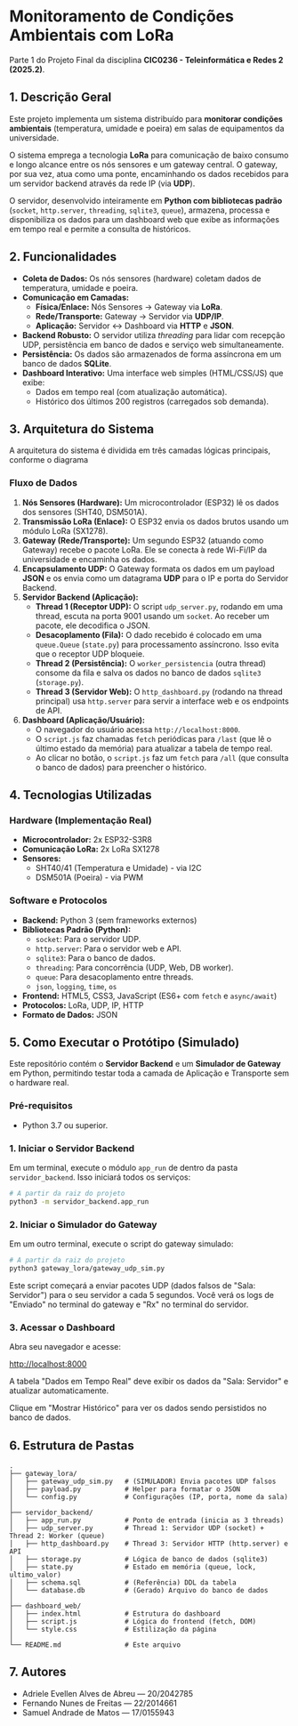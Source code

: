 # Monitoramento de Condições Ambientais com LoRa

Parte 1 do Projeto Final da disciplina **CIC0236 - Teleinformática e Redes 2 (2025.2)**.

## 1. Descrição Geral

Este projeto implementa um sistema distribuído para **monitorar condições ambientais** (temperatura, umidade e poeira) em salas de equipamentos da universidade.

O sistema emprega a tecnologia **LoRa** para comunicação de baixo consumo e longo alcance entre os nós sensores e um gateway central. O gateway, por sua vez, atua como uma ponte, encaminhando os dados recebidos para um servidor backend através da rede IP (via **UDP**).

O servidor, desenvolvido inteiramente em **Python com bibliotecas padrão** (`socket`, `http.server`, `threading`, `sqlite3`, `queue`), armazena, processa e disponibiliza os dados para um dashboard web que exibe as informações em tempo real e permite a consulta de históricos.

## 2. Funcionalidades

* **Coleta de Dados:** Os nós sensores (hardware) coletam dados de temperatura, umidade e poeira.
* **Comunicação em Camadas:**
    * **Física/Enlace:** Nós Sensores → Gateway via **LoRa**.
    * **Rede/Transporte:** Gateway → Servidor via **UDP/IP**.
    * **Aplicação:** Servidor ↔ Dashboard via **HTTP** e **JSON**.
* **Backend Robusto:** O servidor utiliza *threading* para lidar com recepção UDP, persistência em banco de dados e serviço web simultaneamente.
* **Persistência:** Os dados são armazenados de forma assíncrona em um banco de dados **SQLite**.
* **Dashboard Interativo:** Uma interface web simples (HTML/CSS/JS) que exibe:
    * Dados em tempo real (com atualização automática).
    * Histórico dos últimos 200 registros (carregados sob demanda).

## 3. Arquitetura do Sistema

A arquitetura do sistema é dividida em três camadas lógicas principais, conforme o diagrama

### Fluxo de Dados

1.  **Nós Sensores (Hardware):** Um microcontrolador (ESP32) lê os dados dos sensores (SHT40, DSM501A).
2.  **Transmissão LoRa (Enlace):** O ESP32 envia os dados brutos usando um módulo LoRa (SX1278).
3.  **Gateway (Rede/Transporte):** Um segundo ESP32 (atuando como Gateway) recebe o pacote LoRa. Ele se conecta à rede Wi-Fi/IP da universidade e encaminha os dados.
4.  **Encapsulamento UDP:** O Gateway formata os dados em um payload **JSON** e os envia como um datagrama **UDP** para o IP e porta do Servidor Backend.
5.  **Servidor Backend (Aplicação):**
    * **Thread 1 (Receptor UDP):** O script `udp_server.py`, rodando em uma thread, escuta na porta 9001 usando um `socket`. Ao receber um pacote, ele decodifica o JSON.
    * **Desacoplamento (Fila):** O dado recebido é colocado em uma `queue.Queue` (`state.py`) para processamento assíncrono. Isso evita que o receptor UDP bloqueie.
    * **Thread 2 (Persistência):** O `worker_persistencia` (outra thread) consome da fila e salva os dados no banco de dados `sqlite3` (`storage.py`).
    * **Thread 3 (Servidor Web):** O `http_dashboard.py` (rodando na thread principal) usa `http.server` para servir a interface web e os endpoints de API.
6.  **Dashboard (Aplicação/Usuário):**
    * O navegador do usuário acessa `http://localhost:8000`.
    * O `script.js` faz chamadas `fetch` periódicas para `/last` (que lê o último estado da memória) para atualizar a tabela de tempo real.
    * Ao clicar no botão, o `script.js` faz um `fetch` para `/all` (que consulta o banco de dados) para preencher o histórico.

## 4. Tecnologias Utilizadas

### Hardware (Implementação Real)

* **Microcontrolador:** 2x ESP32-S3R8
* **Comunicação LoRa:** 2x LoRa SX1278
* **Sensores:**
    * SHT40/41 (Temperatura e Umidade) - via I2C
    * DSM501A (Poeira) - via PWM

### Software e Protocolos

* **Backend:** Python 3 (sem frameworks externos)
* **Bibliotecas Padrão (Python):**
    * `socket`: Para o servidor UDP.
    * `http.server`: Para o servidor web e API.
    * `sqlite3`: Para o banco de dados.
    * `threading`: Para concorrência (UDP, Web, DB worker).
    * `queue`: Para desacoplamento entre threads.
    * `json`, `logging`, `time`, `os`
* **Frontend:** HTML5, CSS3, JavaScript (ES6+ com `fetch` e `async/await`)
* **Protocolos:** LoRa, UDP, IP, HTTP
* **Formato de Dados:** JSON

## 5. Como Executar o Protótipo (Simulado)

Este repositório contém o **Servidor Backend** e um **Simulador de Gateway** em Python, permitindo testar toda a camada de Aplicação e Transporte sem o hardware real.

### Pré-requisitos

* Python 3.7 ou superior.

### 1. Iniciar o Servidor Backend

Em um terminal, execute o módulo `app_run` de dentro da pasta `servidor_backend`. Isso iniciará todos os serviços:

```bash
# A partir da raiz do projeto
python3 -m servidor_backend.app_run
```

### 2. Iniciar o Simulador do Gateway

Em um outro terminal, execute o script do gateway simulado:

```bash
# A partir da raiz do projeto
python3 gateway_lora/gateway_udp_sim.py
```

Este script começará a enviar pacotes UDP (dados falsos de "Sala: Servidor") para o seu servidor a cada 5 segundos. Você verá os logs de "Enviado" no terminal do gateway e "Rx" no terminal do servidor.

### 3. Acessar o Dashboard

Abra seu navegador e acesse:

[http://localhost:8000](http://localhost:8000)

A tabela "Dados em Tempo Real" deve exibir os dados da "Sala: Servidor" e atualizar automaticamente.

Clique em "Mostrar Histórico" para ver os dados sendo persistidos no banco de dados.

## 6. Estrutura de Pastas
```
.
├── gateway_lora/
│   ├── gateway_udp_sim.py   # (SIMULADOR) Envia pacotes UDP falsos
│   ├── payload.py           # Helper para formatar o JSON
│   └── config.py            # Configurações (IP, porta, nome da sala)
│
├── servidor_backend/
│   ├── app_run.py           # Ponto de entrada (inicia as 3 threads)
│   ├── udp_server.py        # Thread 1: Servidor UDP (socket) + Thread 2: Worker (queue)
│   ├── http_dashboard.py    # Thread 3: Servidor HTTP (http.server) e API
│   ├── storage.py           # Lógica de banco de dados (sqlite3)
│   ├── state.py             # Estado em memória (queue, lock, ultimo_valor)
│   ├── schema.sql           # (Referência) DDL da tabela
│   └── database.db          # (Gerado) Arquivo do banco de dados
│
├── dashboard_web/
│   ├── index.html           # Estrutura do dashboard
│   ├── script.js            # Lógica do frontend (fetch, DOM)
│   └── style.css            # Estilização da página
│
└── README.md                # Este arquivo
```

## 7. Autores
- Adriele Evellen Alves de Abreu — 20/2042785
- Fernando Nunes de Freitas — 22/2014661
- Samuel Andrade de Matos — 17/0155943
